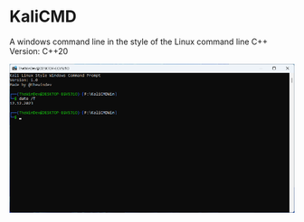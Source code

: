 # KaliCMD

A windows command line in the style of the Linux command line
C++ Version: C++20

![KaliCMD Image](https://github.com/twdtech/twdtech/blob/main/imgs/KaliCMD.png)
